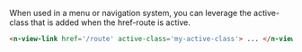 When used in a menu or navigation system, you can leverage the active-class that is added when the href-route is active.

```html
<n-view-link href='/route' active-class='my-active-class'> ... </n-view-link>
```